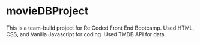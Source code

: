 # movieDBProject

This is a team-build project for Re:Coded Front End Bootcamp.
Used HTML, CSS, and Vanilla Javascript for coding.
Used TMDB API for data.
